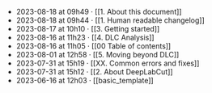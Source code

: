 - 2023-08-18 at 09h49 · [[1. About this document]]
- 2023-08-18 at 09h44 · [[1. Human readable changelog]]
- 2023-08-17 at 10h10 · [[3. Getting started]]
- 2023-08-16 at 11h23 · [[4. DLC Analysis]]
- 2023-08-16 at 11h05 · [[00 Table of contents]]
- 2023-08-01 at 12h58 · [[5. Moving beyond DLC]]
- 2023-07-31 at 15h19 · [[XX. Common errors and fixes]]
- 2023-07-31 at 15h12 · [[2. About DeepLabCut]]
- 2023-06-16 at 12h03 · [[basic_template]]
